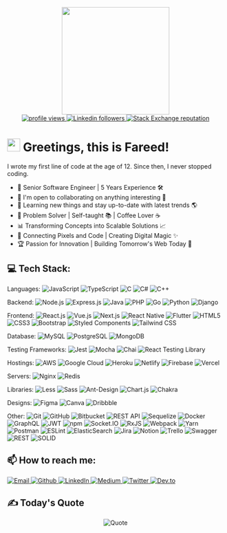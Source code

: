 <div id="header" align="center">
  <img src="https://github.com/TheDudeThatCode/TheDudeThatCode/blob/master/Assets/Developer.gif" width="250"/>
  <div>
    <a href="https://github.com/FareedMurtaza">
      <img src="https://komarev.com/ghpvc/?username=FareedMurtaza&color=red" alt="profile views" />
    </a>
    <a href="https://www.linkedin.com/in/fareed-murtaza-4a0173136">
      <img alt="Linkedin followers" src="https://img.shields.io/badge/followers-9.3K-blue?color=blue&logo=linkedin">
    </a>
    <a href="https://stackoverflow.com/users/14747241">
      <img alt="Stack Exchange reputation" src="https://img.shields.io/stackexchange/stackoverflow/r/14747241?color=orange&label=reputation&logo=stackoverflow">
    </a>
  </div>
</div>

# <img src="https://github.com/TheDudeThatCode/TheDudeThatCode/blob/master/Assets/Hi.gif" width="30" /> Greetings, this is Fareed!


I wrote my first line of code at the age of 12. Since then, I never stopped coding. 
- 🚀 Senior Software Engineer | 5 Years Experience 🛠️
- 🤝 I'm open to collaborating on anything interesting 💫
- 🧠 Learning new things and stay up-to-date with latest trends 🌎
- 🔧 Problem Solver | Self-taught 📚 | Coffee Lover ☕
- 📊 Transforming Concepts into Scalable Solutions 📈
- 🔗 Connecting Pixels and Code | Creating Digital Magic ✨
- 🏆 Passion for Innovation | Building Tomorrow's Web Today 🌟


## 💻 Tech Stack:
Languages:
  ![JavaScript](https://img.shields.io/badge/javascript-%23323330.svg?style=flat&logo=javascript&logoColor=%23F7DF1E)
  ![TypeScript](https://img.shields.io/badge/TypeScript-%23007ACC.svg?style=flat-square&logo=typescript&logoColor=white)
  ![C](https://img.shields.io/badge/c-%2300599C.svg?style=flat-square&logo=c&logoColor=white)
  ![C#](https://img.shields.io/badge/c%23-%23239120.svg?style=flat-square&logo=c-sharp&logoColor=white)
  ![C++](https://img.shields.io/badge/c++-%2300599C.svg?style=flat-square&logo=c%2B%2B&logoColor=white)

Backend:
![Node.js](https://img.shields.io/badge/Node.js-%23339933.svg?style=flat-square&logo=node.js&logoColor=white)
![Express.js](https://img.shields.io/badge/Express.js-%23339933.svg?style=flat-square&logo=express&logoColor=white) 
![Java](https://img.shields.io/badge/java-%23ED8B00.svg?style=flat-square&logo=java&logoColor=white)
![PHP](https://img.shields.io/badge/php-%23777BB4.svg?style=flat-square&logo=php&logoColor=white) 
![Go](https://img.shields.io/badge/go-%2300ADD8.svg?style=flat-square&logo=go&logoColor=white) 
![Python](https://img.shields.io/badge/python-3670A0?style=flat-square&logo=python&logoColor=ffdd54) 
![Django](https://img.shields.io/badge/django-%23092E20.svg?style=flat-square&logo=django&logoColor=white) 
  

Frontend:
![React.js](https://img.shields.io/badge/React.js-%2320232a.svg?style=flat-square&logo=react&logoColor=%2361DAFB)
![Vue.js](https://img.shields.io/badge/Vue.js-%234FC08D.svg?style=flat-square&logo=vue.js&logoColor=white)
![Next.js](https://img.shields.io/badge/Next.js-%23000000.svg?style=flat-square&logo=next.js&logoColor=white)
![React Native](https://img.shields.io/badge/React_Native-%2320232a.svg?style=flat-square&logo=react&logoColor=%2361DAFB) 
![Flutter](https://img.shields.io/badge/Flutter-%2302569B.svg?style=flat-square&logo=flutter&logoColor=white) 
![HTML5](https://img.shields.io/badge/html5-%23E34F26.svg?style=flat-square&logo=html5&logoColor=white) 
![CSS3](https://img.shields.io/badge/css3-%231572B6.svg?style=flat-square&logo=css3&logoColor=white)
![Bootstrap](https://img.shields.io/badge/bootstrap-%23563D7C.svg?style=flat-square&logo=bootstrap&logoColor=white) 
![Styled Components](https://img.shields.io/badge/Styled_Components-%23DB7093.svg?style=flat-square&logo=styled-components&logoColor=white) 
![Tailwind CSS](https://img.shields.io/badge/Tailwind_CSS-%231a202c.svg?style=flat-square&logo=tailwind-css&logoColor=white) 


Database:
![MySQL](https://img.shields.io/badge/MySQL-%2300f.svg?style=flat-square&logo=mysql&logoColor=white) 
![PostgreSQL](https://img.shields.io/badge/PostgreSQL-%23316192.svg?style=flat-square&logo=postgresql&logoColor=white) 
![MongoDB](https://img.shields.io/badge/MongoDB-%234ea94b.svg?style=flat-square&logo=mongodb&logoColor=white)   


Testing Frameworks:
![Jest](https://img.shields.io/badge/Jest-%23C21325.svg?style=flat-square&logo=jest&logoColor=white) 
![Mocha](https://img.shields.io/badge/Mocha-%238D6748.svg?style=flat-square&logo=mocha&logoColor=white) 
![Chai](https://img.shields.io/badge/Chai-%23A30701.svg?style=flat-square&logo=chai&logoColor=white) 
![React Testing Library](https://img.shields.io/badge/React_Testing_Library-%23E33332.svg?style=flat-square&logo=testing-library&logoColor=white)


Hostings:
![AWS](https://img.shields.io/badge/AWS-%23FF9900.svg?style=flat-square&logo=amazon-aws&logoColor=white)
![Google Cloud](https://img.shields.io/badge/Google%20Cloud-%234285F4.svg?style=flat-square&logo=google-cloud&logoColor=white) 
![Heroku](https://img.shields.io/badge/heroku-%23430098.svg?style=flat-square&logo=heroku&logoColor=white) 
![Netlify](https://img.shields.io/badge/netlify-%23000000.svg?style=flat-square&logo=netlify&logoColor=#00C7B7) 
![Firebase](https://img.shields.io/badge/firebase-%23039BE5.svg?style=flat-square&logo=firebase) 
![Vercel](https://img.shields.io/badge/vercel-%23000000.svg?style=flat-square&logo=vercel&logoColor=white) 


Servers:
![Nginx](https://img.shields.io/badge/nginx-%23009639.svg?style=flat-square&logo=nginx&logoColor=white) 
![Redis](https://img.shields.io/badge/redis-%23DD0031.svg?style=flat-square&logo=redis&logoColor=white)


Libraries:
![Less](https://img.shields.io/badge/Less-%231D365D.svg?style=flat-square&logo=less&logoColor=white) 
![Sass](https://img.shields.io/badge/Sass-%23CC6699.svg?style=flat-square&logo=sass&logoColor=white)
![Ant-Design](https://img.shields.io/badge/-AntDesign-%230170FE?style=flat-square&logo=ant-design&logoColor=white) 
![Chart.js](https://img.shields.io/badge/chart.js-F5788D.svg?style=flat-square&logo=chart.js&logoColor=white) 
![Chakra](https://img.shields.io/badge/chakra-%234ED1C5.svg?style=flat-square&logo=chakraui&logoColor=white) 


Designs:
![Figma](https://img.shields.io/badge/figma-%23F24E1E.svg?style=flat-square&logo=figma&logoColor=white) 
![Canva](https://img.shields.io/badge/Canva-%2300C4CC.svg?style=flat-square&logo=Canva&logoColor=white)
![Dribbble](https://img.shields.io/badge/Dribbble-EA4C89?style=flat-square&logo=dribbble&logoColor=white)


Other:
![Git](https://img.shields.io/badge/Git-%23F05032.svg?style=flat-square&logo=git&logoColor=white) 
![GitHub](https://img.shields.io/badge/GitHub-%23121011.svg?style=flat-square&logo=github&logoColor=white) 
![Bitbucket](https://img.shields.io/badge/Bitbucket-%230047B3.svg?style=flat-square&logo=bitbucket&logoColor=white)
![REST API](https://img.shields.io/badge/REST_API-%23000000.svg?style=flat-square&logo=api&logoColor=white) 
![Sequelize](https://img.shields.io/badge/Sequelize-%234267B2.svg?style=flat-square&logo=sequelize&logoColor=white)
![Docker](https://img.shields.io/badge/docker-%230db7ed.svg?style=flat-square&logo=docker&logoColor=white) 
![GraphQL](https://img.shields.io/badge/-GraphQL-E10098?style=flat-square&logo=graphql&logoColor=white) 
![JWT](https://img.shields.io/badge/JWT-%23000000.svg?style=flat-square&logo=json-web-tokens&logoColor=white) 
![npm](https://img.shields.io/badge/npm-%23CB3837.svg?style=flat-square&logo=npm&logoColor=white) 
![Socket.IO](https://img.shields.io/badge/Socket.IO-%23000000.svg?style=flat-square&logo=socket.io&logoColor=white) 
![RxJS](https://img.shields.io/badge/RxJS-%23B7178C.svg?style=flat-square&logo=reactivex&logoColor=white) 
![Webpack](https://img.shields.io/badge/Webpack-%238DD6F9.svg?style=flat-square&logo=webpack&logoColor=black) 
![Yarn](https://img.shields.io/badge/Yarn-%232C8EBB.svg?style=flat-square&logo=yarn&logoColor=white) 
![Postman](https://img.shields.io/badge/Postman-FF6C37?style=flat-square&logo=postman&logoColor=white) 
![ESLint](https://img.shields.io/badge/ESLint-4B3263?style=flat-square&logo=eslint&logoColor=white) 
![ElasticSearch](https://img.shields.io/badge/-ElasticSearch-005571?style=flat-square&logo=elasticsearch) 
![Jira](https://img.shields.io/badge/jira-%230A0FFF.svg?style=flat-square&logo=jira&logoColor=white) 
![Notion](https://img.shields.io/badge/Notion-%23000000.svg?style=flat-square&logo=notion&logoColor=white) 
![Trello](https://img.shields.io/badge/Trello-%23026AA7.svg?style=flat-square&logo=Trello&logoColor=white) 
![Swagger](https://img.shields.io/badge/-Swagger-%23Clojure?style=flat-square&logo=swagger&logoColor=white)
![REST](https://img.shields.io/badge/REST-%23000000.svg?style=flat-square&logo=api&logoColor=white) 
![SOLID](https://img.shields.io/badge/SOLID-%23FDB515.svg?style=flat-square&logoColor=white)



## 📫 How to reach me:
<p>
  <a href="mailto:fareedmurtaza91@gmail.com" target="_blank">
    <img alt="Email" src="https://img.shields.io/badge/email-%23D14836.svg?&style=for-the-badge&logo=gmail&logoColor=white" />
  </a>
  <a href="https://github.com/FareedMurtaza" target="_blank">
    <img alt="Github" src="https://img.shields.io/badge/GitHub-%2312100E.svg?&style=for-the-badge&logo=Github&logoColor=white" />
  </a>
  <a href="https://www.linkedin.com/in/fareed-murtaza-4a0173136/" target="_blank">
    <img alt="LinkedIn" src="https://img.shields.io/badge/linkedin-%230077B5.svg?&style=for-the-badge&logo=linkedin&logoColor=white" />
  </a>
  <a href="https://medium.com/@fareedmurtaza91" target="_blank">
    <img alt="Medium" src="https://img.shields.io/badge/medium-%2312100E.svg?&style=for-the-badge&logo=medium&logoColor=white" />
  </a>
  <a href="https://twitter.com/FareedMurtaza4" target="_blank">
    <img alt="Twitter" src="https://img.shields.io/badge/twitter-%231DA1F2.svg?&style=for-the-badge&logo=twitter&logoColor=white" />
  </a>
  <a href="https://dev.to/fareedmurtaza" target="_blank">
    <img alt="Dev.to" src="https://img.shields.io/badge/dev.to-%230A0A0A.svg?&style=for-the-badge&logo=dev.to&logoColor=white" />
  </a>
</p>


## ✍️ Today's Quote
<div align="center">
  <img src="https://quotes-github-readme.vercel.app/api?type=horizontal&theme=light" alt="Quote"/>
</div>
